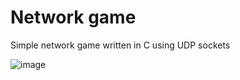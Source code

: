 # Network game
Simple network game written in C using UDP sockets

![image](https://github.com/user-attachments/assets/f668ed1d-d2e3-46a2-9be4-012628c0f59f)
